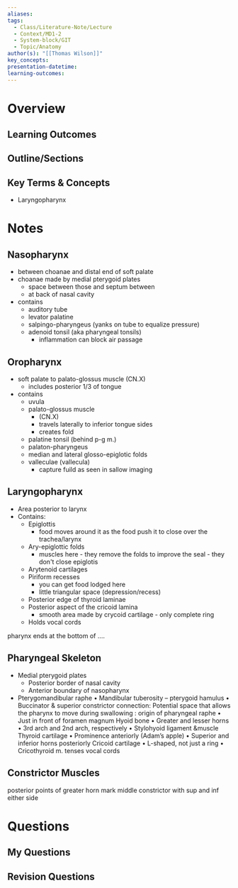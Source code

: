 ```yaml
---
aliases:
tags:
  - Class/Literature-Note/Lecture
  - Context/MD1-2
  - System-block/GIT
  - Topic/Anatomy
author(s): "[[Thomas Wilson]]"
key_concepts:
presentation-datetime:
learning-outcomes:
---
```



# Overview
## Learning Outcomes

## Outline/Sections

## Key Terms & Concepts
- Laryngopharynx

# Notes

## Nasopharynx
- between choanae and distal end of soft palate
- choanae made by medial pterygoid plates
	- space between those and septum between
	- at back of nasal cavity
- contains
	- auditory tube
	- levator palatine
	- salpingo-pharyngeus (yanks on tube to equalize pressure)
	- adenoid tonsil (aka pharyngeal tonsils)
		- inflammation can block air passage

## Oropharynx
- soft palate to palato-glossus muscle (CN.X)
	- includes posterior 1/3 of tongue
- contains
	- uvula
	- palato-glossus muscle 
		- (CN.X)
		- travels laterally to inferior tongue sides
		- creates fold
	- palatine tonsil (behind p-g m.)
	- palaton-pharyngeus
	- median and lateral glosso-epiglotic folds
	- valleculae (vallecula)
		- capture fuild as seen in sallow imaging

## Laryngopharynx
- Area posterior to larynx
- Contains:
	- Epiglottis
		- food moves around it as the food push it to close over the trachea/larynx
	- Ary-epiglottic folds
		- muscles here - they remove the folds to improve the seal - they don't close epiglotis
	- Arytenoid cartilages
	- Piriform recesses
		- you can get food lodged here
		- little triangular space (depression/recess)
	- Posterior edge of thyroid laminae
	- Posterior aspect of the cricoid lamina
		- smooth area made by crycoid cartilage - only complete ring
	- Holds vocal cords


pharynx ends at the bottom of ....

## Pharyngeal Skeleton
- Medial pterygoid plates
	- Posterior border of nasal cavity
	- Anterior boundary of nasopharynx
- Pterygomandibular raphe
• Mandibular tuberosity – pterygoid hamulus
• Buccinator & superior constrictor connection: Potential space that allows the
pharynx to move during swallowing
: origin of pharyngeal raphe
• Just in front of foramen magnum
Hyoid bone
• Greater and lesser horns
• 3rd arch and 2nd arch, respectively
• Stylohyoid ligament &muscle
Thyroid cartilage
• Prominence anteriorly (Adam’s apple)
• Superior and inferior horns posteriorly
Cricoid cartilage
• L-shaped, not just a ring
• Cricothyroid m. tenses vocal cords


## Constrictor Muscles

posterior points of greater horn mark middle constrictor with sup and inf either side




# Questions

## My Questions
## Revision Questions




